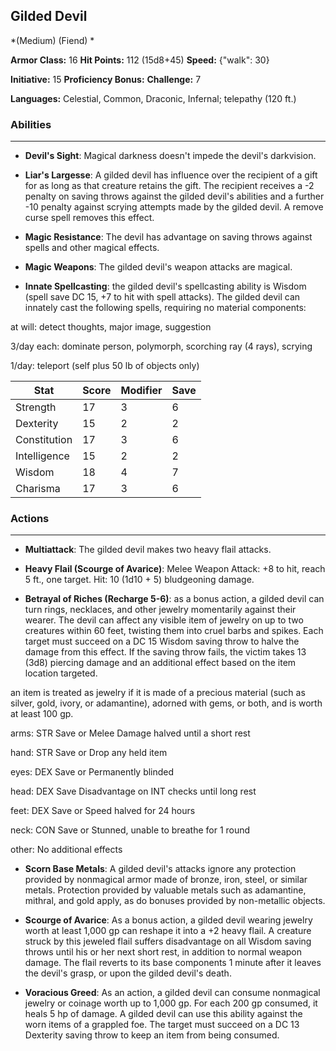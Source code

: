 ## Gilded Devil
*(Medium) (Fiend) *

**Armor Class:** 16
**Hit Points:** 112 (15d8+45)
**Speed:** {"walk": 30}

**Initiative:** 15
**Proficiency Bonus:**
**Challenge:** 7

**Languages:** Celestial, Common, Draconic, Infernal; telepathy (120 ft.)

### Abilities
 --- 
- **Devil's Sight**: Magical darkness doesn't impede the devil's darkvision.

- **Liar's Largesse**: A gilded devil has influence over the recipient of a gift for as long as that creature retains the gift. The recipient receives a -2 penalty on saving throws against the gilded devil's abilities and a further -10 penalty against scrying attempts made by the gilded devil. A remove curse spell removes this effect.

- **Magic Resistance**: The devil has advantage on saving throws against spells and other magical effects.

- **Magic Weapons**: The gilded devil's weapon attacks are magical.

- **Innate Spellcasting**: the gilded devil's spellcasting ability is Wisdom (spell save DC 15, +7 to hit with spell attacks). The gilded devil can innately cast the following spells, requiring no material components:

at will: detect thoughts, major image, suggestion

3/day each: dominate person, polymorph, scorching ray (4 rays), scrying

1/day: teleport (self plus 50 lb of objects only)



| Stat | Score | Modifier | Save |
| ---- | ---- | ---- | ---- |
| Strength | 17 | 3 | 6 |
| Dexterity | 15 | 2 | 2 |
| Constitution | 17 | 3 | 6 |
| Intelligence | 15 | 2 | 2 |
| Wisdom | 18 | 4 | 7 |
| Charisma | 17 | 3 | 6 |

### Actions
 --- 
- **Multiattack**: The gilded devil makes two heavy flail attacks.

- **Heavy Flail (Scourge of Avarice)**: Melee Weapon Attack: +8 to hit, reach 5 ft., one target. Hit: 10 (1d10 + 5) bludgeoning damage.

- **Betrayal of Riches (Recharge 5-6)**: as a bonus action, a gilded devil can turn rings, necklaces, and other jewelry momentarily against their wearer. The devil can affect any visible item of jewelry on up to two creatures within 60 feet, twisting them into cruel barbs and spikes. Each target must succeed on a DC 15 Wisdom saving throw to halve the damage from this effect. If the saving throw fails, the victim takes 13 (3d8) piercing damage and an additional effect based on the item location targeted.

an item is treated as jewelry if it is made of a precious material (such as silver, gold, ivory, or adamantine), adorned with gems, or both, and is worth at least 100 gp.

arms: STR Save or Melee Damage halved until a short rest

hand: STR Save or Drop any held item

eyes: DEX Save or Permanently blinded

head: DEX Save Disadvantage on INT checks until long rest

feet: DEX Save or Speed halved for 24 hours

neck: CON Save or Stunned, unable to breathe for 1 round

other: No additional effects

- **Scorn Base Metals**: A gilded devil's attacks ignore any protection provided by nonmagical armor made of bronze, iron, steel, or similar metals. Protection provided by valuable metals such as adamantine, mithral, and gold apply, as do bonuses provided by non-metallic objects.

- **Scourge of Avarice**: As a bonus action, a gilded devil wearing jewelry worth at least 1,000 gp can reshape it into a +2 heavy flail. A creature struck by this jeweled flail suffers disadvantage on all Wisdom saving throws until his or her next short rest, in addition to normal weapon damage. The flail reverts to its base components 1 minute after it leaves the devil's grasp, or upon the gilded devil's death.

- **Voracious Greed**: As an action, a gilded devil can consume nonmagical jewelry or coinage worth up to 1,000 gp. For each 200 gp consumed, it heals 5 hp of damage. A gilded devil can use this ability against the worn items of a grappled foe. The target must succeed on a DC 13 Dexterity saving throw to keep an item from being consumed.

